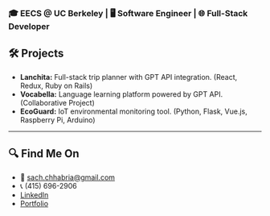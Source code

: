 ### 🎓 EECS @ UC Berkeley | 🖥 Software Engineer | 🌐 Full-Stack Developer

## 🛠️ Projects

- **Lanchita:** Full-stack trip planner with GPT API integration. (React, Redux, Ruby on Rails)
- **Vocabella:** Language learning platform powered by GPT API. (Collaborative Project)
- **EcoGuard:** IoT environmental monitoring tool. (Python, Flask, Vue.js, Raspberry Pi, Arduino)

---

## 🔍 Find Me On

- 📧 [sach.chhabria@gmail.com](mailto:sach.chhabria@gmail.edu)
- 📞 (415) 696-2906
- [LinkedIn](https://www.linkedin.com/in/sachinchhabria/)
- [Portfolio](https://sachinchhabria.org/)
  
<!--
**sachhabria/sachhabria** is a ✨ _special_ ✨ repository because its `README.md` (this file) appears on your GitHub profile.

Here are some ideas to get you started:

- 🔭 I’m currently working on ...
- 🌱 I’m currently learning ...
- 👯 I’m looking to collaborate on ...
- 🤔 I’m looking for help with ...
- 💬 Ask me about ...
- 📫 How to reach me: ...
- 😄 Pronouns: ...
- ⚡ Fun fact: ...
-->
